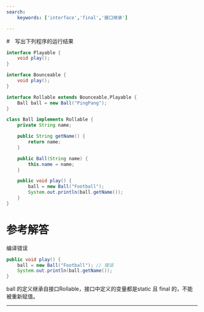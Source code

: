 ```yaml
---
search:
    keywords: ['interface','final','接口继承']

---
```



#　写出下列程序的运行结果

```java
interface Playable {
	void play();
}

interface Bounceable {
	void play();
}

interface Rollable extends Bounceable,Playable {
	Ball ball = new Ball("PingPang");
}

class Ball implements Rollable {
	private String name;

	public String getName() {
		return name;
	}

	public Ball(String name) {
		this.name = name;
	}

	public void play() {
		ball = new Ball("Football");
		System.out.println(ball.getName());
	}
}
```

# 参考解答

编译错误

```java
public void play() {
    ball = new Ball("Football"); // 错误
    System.out.println(ball.getName());
}
```
ball 的定义继承自接口Rollable，接口中定义的变量都是static 且 final 的，不能被重新赋值。

---